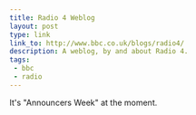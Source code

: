 ```yaml
---
title: Radio 4 Weblog
layout: post
type: link
link_to: http://www.bbc.co.uk/blogs/radio4/
description: A weblog, by and about Radio 4.
tags:
 - bbc
 - radio
---
```

It's "Announcers Week" at the moment.
